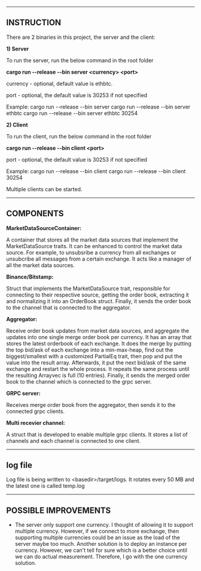 ------------------------------
INSTRUCTION
------------------------------

There are 2 binaries in this project, the server and the client:

**1) Server**

To run the server, run the below command in the root folder

**cargo run --release --bin server \<currency\> \<port\>**

currency - optional, default value is ethbtc.

port - optional, the default value is 30253 if not specified

Example:
cargo run --release --bin server
cargo run --release --bin server ethbtc
cargo run --release --bin server ethbtc 30254

**2) Client**

To run the client, run the below command in the root folder

**cargo run --release --bin client \<port\>**

port - optional, the default value is 30253 if not specified

Example:
cargo run --release --bin client
cargo run --release --bin client 30254

Multiple clients can be started.

------------------------------
COMPONENTS
------------------------------

**MarketDataSourceContainer:**

A container that stores all the market data sources that implement the MarketDataSource traits. It can be enhanced to control the market data source. For example, to unsubsribe a currency from all exchanges or unsubcribe all messages from a certain exchange. It acts like a manager of all the market data sources.

**Binance/Bitstamp:**

Struct that implements the MarketDataSource trait, responsible for connecting to their respective source, getting the order book, extracting it and normalizing it into an OrderBook struct. Finally, it sends the order book to the channel that is connected to the aggregator.

**Aggregator:**

Receive order book updates from market data sources, and aggregate the updates into one single merge order book per currency. It has an array that stores the latest orderbook of each exchange. It does the merge by putting the top bid/ask of each exchange into a min-max-heap, find out the biggest/smallest with a customized PartialEq trait, then pop and put the value into the result array. Afterwards, it put the next bid/ask of the same exchange and restart the whole process. It repeats the same process until the resulting Arrayvec is full (10 entries). Finally, it sends the merged order book to the channel which is connected to the grpc server.

**GRPC server:**

Receives merge order book from the aggregator, then sends it to the connected grpc clients.

**Multi recevier channel:**

A struct that is developed to enable multiple grpc clients. It stores a list of channels and each channel is connected to one client.

------------------------------
log file
------------------------------

Log file is being written to \<basedir\>/target/logs. It rotates every 50 MB and the latest one is called temp.log

------------------------------
POSSIBLE IMPROVEMENTS
------------------------------

- The server only support one currency. I thought of allowing it to support multiple currency. However, if we connect to more exchange, then supporting multiple currencies could be an issue as the load of the server maybe too much. Another solution is to deploy an instance per currency. However, we can't tell for sure which is a better choice until we can do actual measurement. Therefore, I go with the one currency solution.




